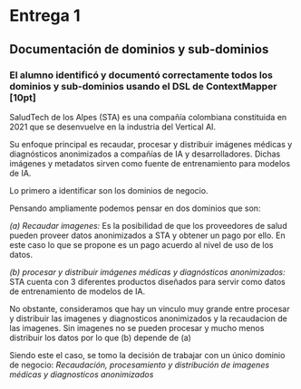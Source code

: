 # Entrega 1

## Documentación de dominios y sub-dominios

### El alumno identificó y documentó correctamente todos los dominios y sub-dominios usando el DSL de ContextMapper [10pt]

SaludTech de los Alpes (STA) es una compañía
colombiana constituida en 2021 que se desenvuelve
en la industria del Vertical AI. 

Su enfoque principal es recaudar, procesar y distribuir imágenes médicas y diagnósticos anonimizados a compañías de IA y desarrolladores. Dichas imágenes y metadatos sirven como fuente de entrenamiento para modelos de IA. 

Lo primero a identificar son los dominios de negocio.

Pensando ampliamente podemos pensar en dos dominios que son:

*(a) Recaudar imagenes:* Es la posibilidad de que los proveedores de salud pueden proveer datos anonimizados a STA y obtener un pago por ello. En este caso lo que se propone es un pago acuerdo al nivel de uso de los datos. 

*(b) procesar y distribuir imágenes médicas y diagnósticos anonimizados:* STA cuenta con 3 diferentes productos diseñados para servir como datos de entrenamiento de modelos de IA. 

No obstante, consideramos que hay un vinculo muy grande entre procesar y distribuir las imagenes y diagnosticos anonimizados y la recaudacion de las imagenes. Sin imagenes no se pueden procesar y mucho menos distribuir los datos por lo que (b) depende de (a)

Siendo este el caso, se tomo la decisión de trabajar con un único dominio de negocio: *Recaudación, procesamiento y distribución de imagenes médicas y diagnosticos anonimizados*